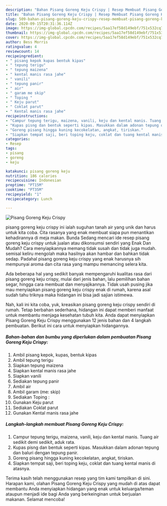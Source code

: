 ```yaml
---
description: "Bahan Pisang Goreng Keju Crispy | Resep Membuat Pisang Goreng Keju Crispy Yang Bisa Manjain Lidah"
title: "Bahan Pisang Goreng Keju Crispy | Resep Membuat Pisang Goreng Keju Crispy Yang Bisa Manjain Lidah"
slug: 509-bahan-pisang-goreng-keju-crispy-resep-membuat-pisang-goreng-keju-crispy-yang-bisa-manjain-lidah
date: 2020-09-15T20:31:36.114Z
image: https://img-global.cpcdn.com/recipes/5aa17ef58d149ebf/751x532cq70/pisang-goreng-keju-crispy-foto-resep-utama.jpg
thumbnail: https://img-global.cpcdn.com/recipes/5aa17ef58d149ebf/751x532cq70/pisang-goreng-keju-crispy-foto-resep-utama.jpg
cover: https://img-global.cpcdn.com/recipes/5aa17ef58d149ebf/751x532cq70/pisang-goreng-keju-crispy-foto-resep-utama.jpg
author: Bess Morris
ratingvalue: 4
reviewcount: 14
recipeingredient:
- " pisang kepok kupas bentuk kipas"
- " tepung terigu"
- " tepung maizena"
- " kental manis rasa jahe"
- " vanili"
- " tepung panir"
- " air"
- " garam me skip"
- " Toping "
- " Keju parut"
- " Coklat parut"
- " Kental manis rasa jahe"
recipeinstructions:
- "Campur tepung terigu, maizena, vanili, keju dan kental manis. Tuang air sedikit demi sedikit, aduk rata."
- "Kupas pisng dan bentuk seperti kipas. Masukkan dalam adonan tepung dan baluri dengan tepung panir."
- "Goreng pisang hingga kuning kecokelatan, angkat, tiriskan."
- "Siapkan tempat saji, beri toping keju, coklat dan tuang kental manis di atasnya."
categories:
- Resep
tags:
- pisang
- goreng
- keju

katakunci: pisang goreng keju 
nutrition: 186 calories
recipecuisine: Indonesian
preptime: "PT15M"
cooktime: "PT35M"
recipeyield: "1"
recipecategory: Lunch

---
```



![Pisang Goreng Keju Crispy](https://img-global.cpcdn.com/recipes/5aa17ef58d149ebf/751x532cq70/pisang-goreng-keju-crispy-foto-resep-utama.jpg)


pisang goreng keju crispy ini ialah suguhan tanah air yang unik dan harus untuk kita coba. Cita rasanya yang enak membuat siapa pun menantikan kehadirannya di meja makan.
Bunda Sedang mencari ide resep pisang goreng keju crispy untuk jualan atau dikonsumsi sendiri yang Enak Dan Mudah? Cara menyiapkannya memang tidak susah dan tidak juga mudah. semisal keliru mengolah maka hasilnya akan hambar dan bahkan tidak sedap. Padahal pisang goreng keju crispy yang enak harusnya sih mempunyai aroma dan cita rasa yang mampu memancing selera kita.

Ada beberapa hal yang sedikit banyak mempengaruhi kualitas rasa dari pisang goreng keju crispy, mulai dari jenis bahan, lalu pemilihan bahan segar, hingga cara membuat dan menyajikannya. Tidak usah pusing jika mau menyiapkan pisang goreng keju crispy enak di rumah, karena asal sudah tahu triknya maka hidangan ini bisa jadi sajian istimewa.




Nah, kali ini kita coba, yuk, kreasikan pisang goreng keju crispy sendiri di rumah. Tetap berbahan sederhana, hidangan ini dapat memberi manfaat untuk membantu menjaga kesehatan tubuh kita. Anda dapat menyiapkan Pisang Goreng Keju Crispy menggunakan 12 jenis bahan dan 4 langkah pembuatan. Berikut ini cara untuk menyiapkan hidangannya.

<!--inarticleads1-->

##### Bahan-bahan dan bumbu yang diperlukan dalam pembuatan Pisang Goreng Keju Crispy:

1. Ambil  pisang kepok, kupas, bentuk kipas
1. Ambil  tepung terigu
1. Siapkan  tepung maizena
1. Siapkan  kental manis rasa jahe
1. Siapkan  vanili
1. Sediakan  tepung panir
1. Ambil  air
1. Ambil  garam (me: skip)
1. Sediakan  Toping :
1. Gunakan  Keju parut
1. Sediakan  Coklat parut
1. Gunakan  Kental manis rasa jahe




<!--inarticleads2-->

##### Langkah-langkah membuat Pisang Goreng Keju Crispy:

1. Campur tepung terigu, maizena, vanili, keju dan kental manis. Tuang air sedikit demi sedikit, aduk rata.
1. Kupas pisng dan bentuk seperti kipas. Masukkan dalam adonan tepung dan baluri dengan tepung panir.
1. Goreng pisang hingga kuning kecokelatan, angkat, tiriskan.
1. Siapkan tempat saji, beri toping keju, coklat dan tuang kental manis di atasnya.




Terima kasih telah menggunakan resep yang tim kami tampilkan di sini. Harapan kami, olahan Pisang Goreng Keju Crispy yang mudah di atas dapat membantu Anda menyiapkan hidangan yang enak untuk keluarga/teman ataupun menjadi ide bagi Anda yang berkeinginan untuk berjualan makanan. Selamat mencoba!
